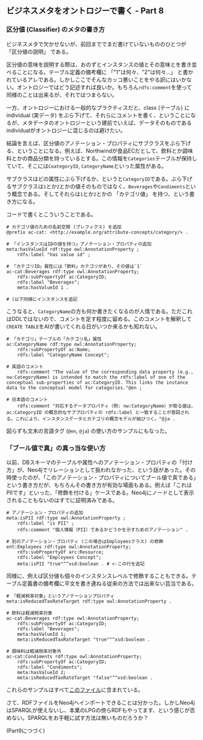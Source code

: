 ## ビジネスメタをオントロジーで書く - Part 8

### 区分値 (Classifier) のメタの書き方

ビジネスメタで欠かせないが、前回まででまだ書けていないもののひとつが 「区分値の説明」 である。

区分値の意味を説明する際は、おのずとインスタンスの値とその意味とを書き並べることになる。テーブル定義の備考欄に 「"1"は何々、"2"は何々…」 と書かれているアレである。しかしここでそんなカッコ悪いことをやる訳にはいかない。オントロジーではどう記述すれば良いか。もちろん`rdfs:comment`を使って同様のことは出来るが、それではつまらない。

一方、オントロジーにおける一般的なプラクティスだと、class (テーブル) にindividual (実データ) をぶら下げて、それらにコメントを書く、ということになるが、メタデータのオントロジーという建前でいえば、データそのものであるindividualがオントロジーに混じるのは避けたい。

結論を言えば、区分値のアノテーション・プロパティにサブクラスをぶら下げる、ということになる。例えば、Northwindが食品ECだとして、飲料とか調味料とかの商品分類を持っているとする。この情報を`Categories`テーブルが保持していて、そこには`CoategoryID`, `CategoryName`といった属性がある。

サブクラスはどの属性にぶら下げるか、というと`CategoryID`である。ぶら下げるサブクラスは`1`とか`2`とかの値そのものではなく、`Beverages`や`Condiments`という概念である。そしてそれらは`1`とか`2`とかの 「カテゴリ値」 を持つ、という書き方になる。

コードで書くとこういうことである。

```turtle
# カテゴリ値のための名前空間 (プレフィクス) を追加
@prefix ac-cat: <http://example.org/attribute-concepts/category/> .

# 「インスタンスはIDの値を持つ」アノテーション・プロパティの追加
meta:hasValueId rdf:type owl:AnnotationProperty ;
    rdfs:label "has value id" ;

# 「カテゴリID」属性には「飲料」カテゴリがあり、その値は`1`
ac-cat:Beverages rdf:type owl:AnnotationProperty;
    rdfs:subPropertyOf ac:CategoryID;
    rdfs:label "Beverages";
    meta:hasValueId 1 .

# (以下同様にインスタンスを追記
```
こうなると、`CategoryName`の方も何か書きたくなるのが人情である。ただこれはDDLではないので、コメントを足す程度に留める。このコメントを解釈して`CREATE TABLE`をAIが書いてくれる日がいつか来るかも知れない。
```turtle
# 「カテゴリ」テーブルの「カテゴリ名」属性
ac:CategoryName rdf:type owl:AnnotationProperty;
    rdfs:subPropertyOf ac:Name;
    rdfs:label "CategoryName Concept";

# 英語のコメント
    rdfs:comment "The value of the corresponding data property (e.g., nw:CategoryName) is intended to match the rdfs:label of one of the conceptual sub-properties of ac:CategoryID. This links the instance data to the conceptual model for categories."@en ;

# 日本語のコメント
    rdfs:comment "対応するデータプロパティ（例: nw:CategoryName）が取る値は、ac:CategoryID の概念的なサブプロパティの rdfs:label と一致することが意図される。これにより、インスタンスデータとカテゴリの概念モデルが結びつく。"@ja .
```
図らずも文末の言語タグ (`@en`, `@ja`) の使い方のサンプルにもなった。

### 「ブール値で真」の真っ当な使い方

以前、DBスキーマのテーブルや属性へのアノテーション・プロパティの「付け方」が、Neo4jでリレーションとして扱われなかった、という話があった。その時使ったのが、「このアノテーション・プロパティについてブール値で真である」という書き方だが、もちろんその書き方が有効な場面もある。例えば「これはPIIです」といった、「修飾を付ける」ケースである。Neo4jにノードとして表示されることもないのはすでに証明済みである。

```turtle
# アノテーション・プロパティの追加
meta:isPII rdf:type owl:AnnotationProperty ;
    rdfs:label "is PII" ;
    rdfs:comment "個人情報（PII）であるかどうかを示すためのアノテーション" .

# 別のアノテーション・プロパティ (この場合はEmployeesクラス) の修飾
ent:Employees rdf:type owl:AnnotationProperty;
    rdfs:subPropertyOf arc:Resource;
    rdfs:label "Employees Concept";
    meta:isPII "true"^^xsd:boolean . # <-この行を追記
```
同様に、例えば区分値も個々のインスタンスレベルで修飾することもできる。テーブル定義書の備考欄に平文を書き連ねる従来の方法では出来ない芸当である。
```turtle
# 「軽減税率対象」というアノテーションプロパティ
meta:isReducedTaxRateTarget rdf:type owl:AnnotationProperty .

# 飲料は軽減税率対象
ac-cat:Beverages rdf:type owl:AnnotationProperty;
    rdfs:subPropertyOf ac:CategoryID;
    rdfs:label "Beverages";
    meta:hasValueId 1;
    meta:isReducedTaxRateTarget "true"^^xsd:boolean .

# 調味料は軽減税率対象外
ac-cat:Condiments rdf:type owl:AnnotationProperty;
    rdfs:subPropertyOf ac:CategoryID;
    rdfs:label "Condiments";
    meta:hasValueId 2;
    meta:isReducedTaxRateTarget "false"^^xsd:boolean .
```
これらのサンプルはすべて[このファイル](https://github.com/Yoshiyuki-iasa/northwind/blob/main/northwind_ontology_pt8.ttl)に含まれている。

さて、RDFファイルをNeo4jへインポートできることは分かった。しかしNeo4jはSPARQLが使えないし、本業のLPGの傍らRDFもやってます、という感じが否めない。SPARQLをお手軽に試す方法は無いものだろうか？

(Part9につづく)

